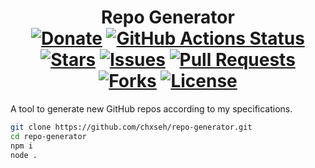 <div align="center">
<h1>Repo Generator<br>
<a href="https://chse.dev/donate"><img alt="Donate" src="https://img.shields.io/badge/Donate_To_This_Project-brightgreen"></a>
<a href="https://github.com/chxseh/repo-generator/actions/workflows/linter.yml"><img alt="GitHub Actions Status" src="https://github.com/chxseh/repo-generator/actions/workflows/linter.yml/badge.svg"></a>
<a href="https://github.com/chxseh/repo-generator/stargazers"><img alt="Stars" src="https://img.shields.io/github/stars/chxseh/repo-generator"></a>
<a href="https://github.com/chxseh/repo-generator/issues"><img alt="Issues" src="https://img.shields.io/github/issues/chxseh/repo-generator"></a>
<a href="https://github.com/chxseh/repo-generator/pulls"><img alt="Pull Requests" src="https://img.shields.io/github/issues-pr/chxseh/repo-generator"></a>
<a href="https://github.com/chxseh/repo-generator/network"><img alt="Forks" src="https://img.shields.io/github/forks/chxseh/repo-generator"></a>
<a href="https://github.com/chxseh/repo-generator/blob/main/LICENSE.md"><img alt="License" src="https://img.shields.io/github/license/chxseh/repo-generator"></a>
</h1></div>

A tool to generate new GitHub repos according to my specifications.

```bash
git clone https://github.com/chxseh/repo-generator.git
cd repo-generator
npm i
node .
```
